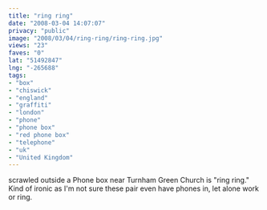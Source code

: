 ```yaml
---
title: "ring ring"
date: "2008-03-04 14:07:07"
privacy: "public"
image: "2008/03/04/ring-ring/ring-ring.jpg"
views: "23"
faves: "0"
lat: "51492847"
lng: "-265688"
tags:
- "box"
- "chiswick"
- "england"
- "graffiti"
- "london"
- "phone"
- "phone box"
- "red phone box"
- "telephone"
- "uk"
- "United Kingdom"
---
```

scrawled outside a Phone box near Turnham Green Church is &quot;ring ring.&quot; Kind of ironic as I'm not sure these pair even have phones in, let alone work or ring.

